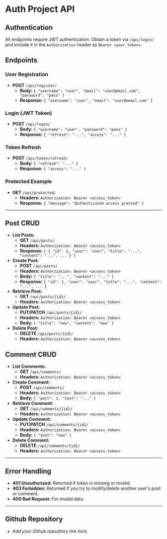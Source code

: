# Auth Project API

## Authentication
All endpoints require JWT authentication. Obtain a token via `/api/login/` and include it in the `Authorization` header as `Bearer <your_token>`.

## Endpoints

### User Registration
- **POST** `/api/register/`
  - **Body:** `{ "username": "user", "email": "user@email.com", "password": "pass" }`
  - **Response:** `{ "username": "user", "email": "user@email.com" }`

### Login (JWT Token)
- **POST** `/api/login/`
  - **Body:** `{ "username": "user", "password": "pass" }`
  - **Response:** `{ "refresh": "...", "access": "..." }`

### Token Refresh
- **POST** `/api/token/refresh/`
  - **Body:** `{ "refresh": "..." }`
  - **Response:** `{ "access": "..." }`

### Protected Example
- **GET** `/api/protected/`
  - **Headers:** `Authorization: Bearer <access_token>`
  - **Response:** `{ "message": "Authenticated access granted" }`

---

## Post CRUD
- **List Posts:**
  - **GET** `/api/posts/`
  - **Headers:** `Authorization: Bearer <access_token>`
  - **Response:** `[ { "id": 1, "user": "user", "title": "...", "content": "...", ... } ]`
- **Create Post:**
  - **POST** `/api/posts/`
  - **Headers:** `Authorization: Bearer <access_token>`
  - **Body:** `{ "title": "...", "content": "..." }`
  - **Response:** `{ "id": 1, "user": "user", "title": "...", "content": "...", ... }`
- **Retrieve Post:**
  - **GET** `/api/posts/{id}/`
  - **Headers:** `Authorization: Bearer <access_token>`
- **Update Post:**
  - **PUT/PATCH** `/api/posts/{id}/`
  - **Headers:** `Authorization: Bearer <access_token>`
  - **Body:** `{ "title": "new", "content": "new" }`
- **Delete Post:**
  - **DELETE** `/api/posts/{id}/`
  - **Headers:** `Authorization: Bearer <access_token>`

## Comment CRUD
- **List Comments:**
  - **GET** `/api/comments/`
  - **Headers:** `Authorization: Bearer <access_token>`
- **Create Comment:**
  - **POST** `/api/comments/`
  - **Headers:** `Authorization: Bearer <access_token>`
  - **Body:** `{ "post": 1, "text": "..." }`
- **Retrieve Comment:**
  - **GET** `/api/comments/{id}/`
  - **Headers:** `Authorization: Bearer <access_token>`
- **Update Comment:**
  - **PUT/PATCH** `/api/comments/{id}/`
  - **Headers:** `Authorization: Bearer <access_token>`
  - **Body:** `{ "text": "new" }`
- **Delete Comment:**
  - **DELETE** `/api/comments/{id}/`
  - **Headers:** `Authorization: Bearer <access_token>`

---

## Error Handling
- **401 Unauthorized:** Returned if token is missing or invalid.
- **403 Forbidden:** Returned if you try to modify/delete another user's post or comment.
- **400 Bad Request:** For invalid data.

---

## Github Repository
- _Add your Github repository link here._ 